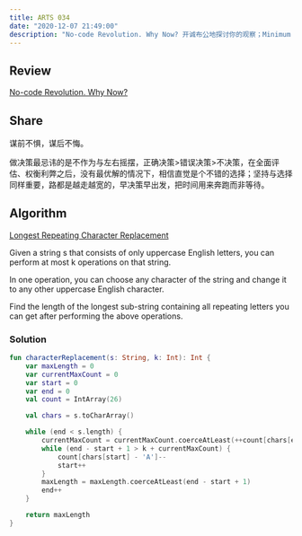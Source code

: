 ```yaml
---
title: ARTS 034
date: "2020-12-07 21:49:00"
description: "No-code Revolution. Why Now? 开诚布公地探讨你的观察；Minimum Number of Arrows to Burst Balloons"
---
```


## Review
[No-code Revolution. Why Now?](https://blog.blankyao.com/no-code-revolution/)

## Share
谋前不惧，谋后不悔。

做决策最忌讳的是不作为与左右摇摆，正确决策>错误决策>不决策，在全面评估、权衡利弊之后，没有最优解的情况下，相信直觉是个不错的选择；坚持与选择同样重要，路都是越走越宽的，早决策早出发，把时间用来奔跑而非等待。

## Algorithm
[Longest Repeating Character Replacement](https://leetcode.com/problems/longest-repeating-character-replacement/)

Given a string s that consists of only uppercase English letters, you can perform at most k operations on that string.

In one operation, you can choose any character of the string and change it to any other uppercase English character.

Find the length of the longest sub-string containing all repeating letters you can get after performing the above operations.

### Solution
```kotlin
fun characterReplacement(s: String, k: Int): Int {
    var maxLength = 0
    var currentMaxCount = 0
    var start = 0
    var end = 0
    val count = IntArray(26)

    val chars = s.toCharArray()

    while (end < s.length) {
        currentMaxCount = currentMaxCount.coerceAtLeast(++count[chars[end] - 'A'])
        while (end - start + 1 > k + currentMaxCount) {
            count[chars[start] - 'A']--
            start++
        }
        maxLength = maxLength.coerceAtLeast(end - start + 1)
        end++
    }

    return maxLength
}
```